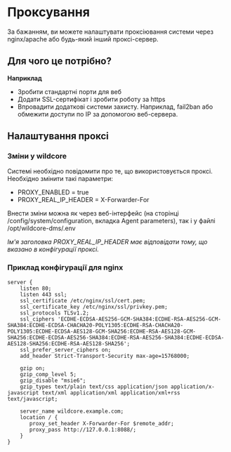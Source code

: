 # Проксування
За бажанням, ви можете налаштувати проксіювання системи через nginx/apache або будь-який інший проксі-сервер.

## Для чого це потрібно?
**Наприклад**

* Зробити стандартні порти для веб
* Додати SSL-сертифікат і зробити роботу за https
* Впровадити додаткові системи захисту. Наприклад, fail2ban або обмежити доступи по IP за допомогою веб-сервера.


## Налаштування проксі
### Зміни у wildcore
Системі необхідно повідомити про те, що використовується проксі.
Необхідно змінити такі параметри:

* PROXY_ENABLED = true
* PROXY_REAL_IP_HEADER = X-Forwarder-For 

Внести зміни можна як через веб-інтерфейс (на сторінці /config/system/configuration, вкладка Agent parameters), так і у файлі /opt/wildcore-dms/.env

_Ім'я заголовка PROXY_REAL_IP_HEADER має відповідати тому, що вказано в конфігурації проксі._



### Приклад конфігурації для nginx
``` 
server {
    listen 80;
    listen 443 ssl;
    ssl_certificate /etc/nginx/ssl/cert.pem;
    ssl_certificate_key /etc/nginx/ssl/privkey.pem;
    ssl_protocols TLSv1.2;
    ssl_ciphers 'ECDHE-ECDSA-AES256-GCM-SHA384:ECDHE-RSA-AES256-GCM-SHA384:ECDHE-ECDSA-CHACHA20-POLY1305:ECDHE-RSA-CHACHA20-POLY1305:ECDHE-ECDSA-AES128-GCM-SHA256:ECDHE-RSA-AES128-GCM-SHA256:ECDHE-ECDSA-AES256-SHA384:ECDHE-RSA-AES256-SHA384:ECDHE-ECDSA-AES128-SHA256:ECDHE-RSA-AES128-SHA256';
    ssl_prefer_server_ciphers on;
    add_header Strict-Transport-Security max-age=15768000;

    gzip on;
    gzip_comp_level 5;
    gzip_disable "msie6";
    gzip_types text/plain text/css application/json application/x-javascript text/xml application/xml application/xml+rss text/javascript;
    
    server_name wildcore.example.com;
    location / {
       proxy_set_header X-Forwarder-For $remote_addr;
       proxy_pass http://127.0.0.1:8088/;
    }
}
```

